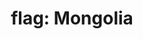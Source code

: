 ---
layout: flags
title: "flag: Mongolia"
emoji: flag_mongolia
permalink: 🇲🇳.html
image: assets/img/3moji/flag_mongolia.png
---
